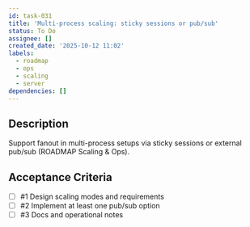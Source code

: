 ```yaml
---
id: task-031
title: 'Multi‑process scaling: sticky sessions or pub/sub'
status: To Do
assignee: []
created_date: '2025-10-12 11:02'
labels:
  - roadmap
  - ops
  - scaling
  - server
dependencies: []
---
```


## Description

<!-- SECTION:DESCRIPTION:BEGIN -->
Support fanout in multi-process setups via sticky sessions or external pub/sub (ROADMAP Scaling & Ops).
<!-- SECTION:DESCRIPTION:END -->

## Acceptance Criteria
<!-- AC:BEGIN -->
- [ ] #1 Design scaling modes and requirements
- [ ] #2 Implement at least one pub/sub option
- [ ] #3 Docs and operational notes
<!-- AC:END -->
